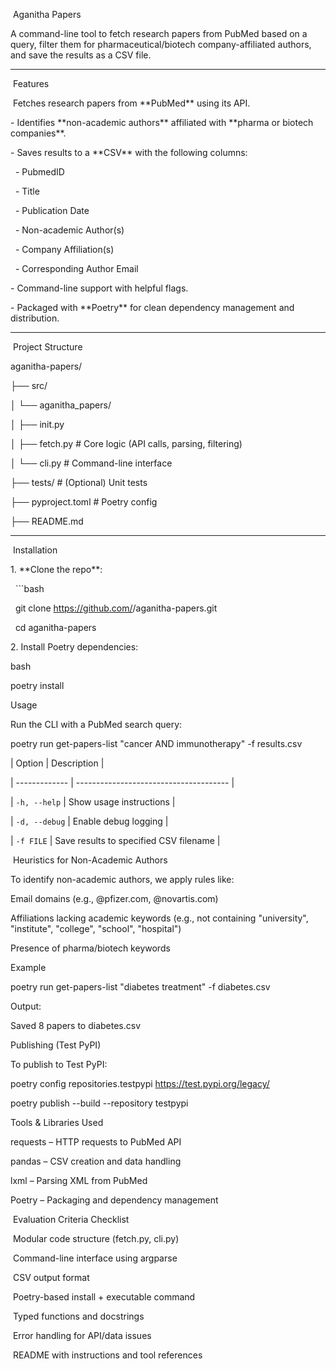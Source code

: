 &nbsp;Aganitha Papers



A command-line tool to fetch research papers from PubMed based on a query, filter them for pharmaceutical/biotech company-affiliated authors, and save the results as a CSV file.



---



&nbsp;Features



&nbsp;Fetches research papers from \*\*PubMed\*\* using its API.

\-  Identifies \*\*non-academic authors\*\* affiliated with \*\*pharma or biotech companies\*\*.

\-  Saves results to a \*\*CSV\*\* with the following columns:

&nbsp; - PubmedID

&nbsp; - Title

&nbsp; - Publication Date

&nbsp; - Non-academic Author(s)

&nbsp; - Company Affiliation(s)

&nbsp; - Corresponding Author Email

\-  Command-line support with helpful flags.

\-  Packaged with \*\*Poetry\*\* for clean dependency management and distribution.



---



&nbsp;Project Structure



aganitha-papers/

├── src/

│ └── aganitha\_papers/

│ ├── init.py

│ ├── fetch.py # Core logic (API calls, parsing, filtering)

│ └── cli.py # Command-line interface

├── tests/ # (Optional) Unit tests

├── pyproject.toml # Poetry config

├── README.md



---



&nbsp;Installation



1\. \*\*Clone the repo\*\*:

&nbsp;  ```bash

&nbsp;  git clone https://github.com/<your-username>/aganitha-papers.git

&nbsp;  cd aganitha-papers

2\. Install Poetry dependencies:



bash

poetry install

Usage

Run the CLI with a PubMed search query:

poetry run get-papers-list "cancer AND immunotherapy" -f results.csv

| Option        | Description                            |

| ------------- | -------------------------------------- |

| `-h, --help`  | Show usage instructions                |

| `-d, --debug` | Enable debug logging                   |

| `-f FILE`     | Save results to specified CSV filename |

&nbsp;Heuristics for Non-Academic Authors

To identify non-academic authors, we apply rules like:



Email domains (e.g., @pfizer.com, @novartis.com)



Affiliations lacking academic keywords (e.g., not containing "university", "institute", "college", "school", "hospital")



Presence of pharma/biotech keywords

Example

poetry run get-papers-list "diabetes treatment" -f diabetes.csv

Output:

Saved 8 papers to diabetes.csv

Publishing (Test PyPI)

To publish to Test PyPI:

poetry config repositories.testpypi https://test.pypi.org/legacy/

poetry publish --build --repository testpypi

Tools \& Libraries Used

requests – HTTP requests to PubMed API



pandas – CSV creation and data handling



lxml – Parsing XML from PubMed



Poetry – Packaging and dependency management

&nbsp;Evaluation Criteria Checklist

&nbsp;Modular code structure (fetch.py, cli.py)



&nbsp;Command-line interface using argparse



&nbsp;CSV output format



&nbsp;Poetry-based install + executable command



&nbsp;Typed functions and docstrings



&nbsp;Error handling for API/data issues



&nbsp;README with instructions and tool references









